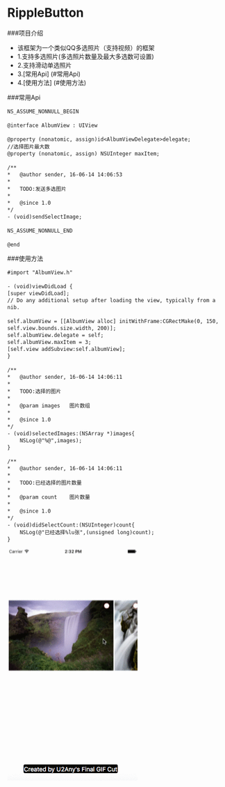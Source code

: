 # RippleButton

###项目介绍
* 该框架为一个类似QQ多选照片（支持视频）的框架
* 1.支持多选照片(多选照片数量及最大多选数可设置)
* 2.支持滑动单选照片
* 3.[常用Api] (#常用Api)
* 4.[使用方法] (#使用方法)

###<a id="常用Api"></a>常用Api
```objc
NS_ASSUME_NONNULL_BEGIN

@interface AlbumView : UIView

@property (nonatomic, assign)id<AlbumViewDelegate>delegate;
//选择图片最大数
@property (nonatomic, assign) NSUInteger maxItem;

/**
*	@author sender, 16-06-14 14:06:53
*
*	TODO:发送多选图片
*
*	@since 1.0
*/
- (void)sendSelectImage;

NS_ASSUME_NONNULL_END

@end
```

###<a id="使用方法"></a>使用方法

```objc
#import "AlbumView.h"

- (void)viewDidLoad {
[super viewDidLoad];
// Do any additional setup after loading the view, typically from a nib.

self.albumView = [[AlbumView alloc] initWithFrame:CGRectMake(0, 150, self.view.bounds.size.width, 200)];
self.albumView.delegate = self;
self.albumView.maxItem = 3;
[self.view addSubview:self.albumView];
}

/**
*	@author sender, 16-06-14 14:06:11
*
*	TODO:选择的图片
*
*	@param images	图片数组
*
*	@since 1.0
*/
- (void)selectedImages:(NSArray *)images{
    NSLog(@"%@",images);
}

/**
*	@author sender, 16-06-14 14:06:11
*
*	TODO:已经选择的图片数量
*
*	@param count	图片数量
*
*	@since 1.0
*/
- (void)didSelectCount:(NSUInteger)count{
    NSLog(@"已经选择%lu张",(unsigned long)count);
}

```

![image](https://github.com/sfldzh/QQAlbum/blob/master/album.gif?raw=true)
